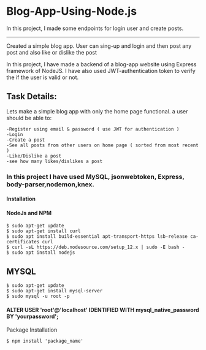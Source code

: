 # Blog-App-Using-Node.js

In this project, I made some endpoints for login user and create posts.

___________________________________________________________________________________________
Created a simple blog app. User can sing-up and login and then post any post and also like or dislike the post

In this project, I have made a backend of a blog-app website using Express framework of NodeJS. I have also used JWT-authentication token to verify the if the user is valid or not.

## Task Details:
Lets make a simple blog app with only the home page functional. a user should be able to:

    -Register using email & password ( use JWT for authentication )
    -Login
    -Create a post
    -See all posts from other users on home page ( sorted from most recent )
    -Like/Dislike a post
    -see how many likes/dislikes a post
### In this project I have used MySQL, jsonwebtoken, Express, body-parser,nodemon,knex.

#### Installation
#### NodeJs and NPM

    $ sudo apt-get update 
    $ sudo apt-get install curl 
    $ sudo apt install build-essential apt-transport-https lsb-release ca-certificates curl 
    $ curl -sL https://deb.nodesource.com/setup_12.x | sudo -E bash -
    $ sudo apt install nodejs
## MYSQL

    $ sudo apt-get update
    $ sudo apt-get install mysql-server
    $ sudo mysql -u root -p
#### ALTER USER 'root'@'localhost' IDENTIFIED WITH mysql_native_password BY 'yourpassword';
Package Installation

    $ npm install 'package_name'
